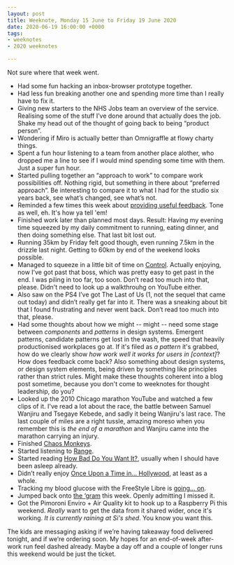 ```yaml
---
layout: post
title: Weeknote, Monday 15 June to Friday 19 June 2020
date: 2020-06-19 16:00:00 +0000
tags:
- weeknotes
- 2020 weeknotes

---
```

Not sure where that week went.

* Had some fun hacking an inbox-browser prototype together.
* Had less fun breaking another one and spending more time than I really have to fix it.
* Giving new starters to the NHS Jobs team an overview of the service. Realising some of the stuff I’ve done around that actually does the job. Shake my head out of the thought of going back to being “product person”.
* Wondering if Miro is actually better than Omnigraffle at flowy charty things.
* Spent a fun hour listening to a team from another place alother, who dropped me a line to see if I would mind spending some time with them. Just a super fun hour.
* Started pulling together an “approach to work” to compare work possibilities off. Nothing rigid, but something in there about “preferred approach”. Be interesting to compare it to what I had for the studio six years back, see what’s changed, see what’s not.
* Reminded a few times this week about [providing useful feedback](https://www.ermlikeyeah.com/criticism-a-simple-guide/). Tone as well, eh. It's how ya tell 'em!
* Finished work later than planned most days. Result: Having my evening time squeezed by my daily commitment to running, eating dinner, and then doing something else. That last bit lost out.
* Running 35km by Friday felt good though, even running 7.5km in the drizzle last night. Getting to 60km by end of the weekend looks possible.
* Managed to squeeze in a little bit of time on [Control](https://en.wikipedia.org/wiki/Control_(video_game)). Actually enjoying, now I’ve got past that boss, which was pretty easy to get past in the end. I was piling in too far, too soon. Don’t read too much into that, please. Didn't need to look up a walkthrouhg on YouTube either.
* Also saw on the PS4 I’ve got The Last of Us (1, not the sequel that came out today) and didn’t really get far into it. There was a sneaking about bit that I found frustrating and never went back. Don’t read too much into that, please.
* Had some thoughts about how we might -- might -- need some stage between _components_ and _patterns_ in design systems. Emergent patterns, candidate patterns get lost in the wash, the speed that heavily productionised workplaces go at. If it's filed as _a pattern_ it's grabbed, how do we clearly show _how work well it works for users in \[context\]_? How does feedback come back? Also something about design systems, or design system elements, being driven by something like principles rather than strict rules. Might make these thoughts coherent into a blog post sometime, because you don't come to weeknotes for thought leadership, do you?
* Looked up the 2010 Chicago marathon YouTube and watched a few clips of it. I've read a lot about the race, the battle between Samuel Wanjiru and Tsegaye Kebede, and sadly it being Wanjiru's last race. The last couple of miles are a right tussle, amazing moreso when you remember this is _the end of a marathon_ and Wanjiru came into the marathon carrying an injury.
* Finished [Chaos Monkeys](https://www.goodreads.com/book/show/28259132-chaos-monkeys).
* Started listening to [Range](https://www.goodreads.com/book/show/41795733-range).
* Started reading [How Bad Do You Want It?](https://www.goodreads.com/book/show/28679765-how-bad-do-you-want-it), usually when I should have been asleep already.
* Didn’t really enjoy [Once Upon a Time in… Hollywood](https://www.imdb.com/title/tt7131622/), at least as a whole.
* Tracking my blood glucose with the FreeStyle Libre is [going… on](https://www.ermlikeyeah.com/diabetes-notes-number-8/).
* Jumped back onto [the ‘gram](https://www.instagram.com/idlesi/) this week. Openly admitting I missed it.
* Got the Pimoroni Enviro + Air Quality kit to hook up to a Raspberry Pi this weekend. _Really_ want to get the data from it shared wider, once it's working. _It is currently raining at Si's shed_. You know you want this.

The kids are messaging asking if we’re having takeaway food delivered tonight, and if we’re ordering soon. My hopes for an end-of-week after-work run feel dashed already. Maybe a day off and a couple of longer runs this weekend would be just the ticket.